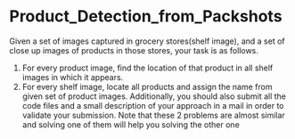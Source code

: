 # Product_Detection_from_Packshots
Given a set of images captured in grocery stores(shelf image), and a set of close up images of products in those stores, your task is as follows.
1. For every product image, find the location of that product in all shelf images in which it appears.
2. For every shelf image, locate all products and assign the name from given set of product images.
Additionally, you should also submit all the code files and a small description of your approach in a mail in order to validate your submission.
Note that these 2 problems are almost similar and solving one of them will help you solving the other one
